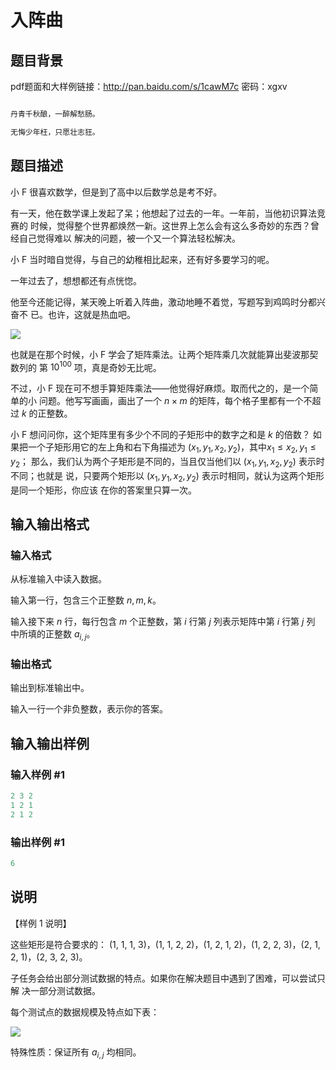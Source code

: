 # 入阵曲

## 题目背景

pdf题面和大样例链接：http://pan.baidu.com/s/1cawM7c 密码：xgxv

```cpp

丹青千秋酿，一醉解愁肠。

无悔少年枉，只愿壮志狂。

```

## 题目描述

小 F 很喜欢数学，但是到了高中以后数学总是考不好。

有一天，他在数学课上发起了呆；他想起了过去的一年。一年前，当他初识算法竞赛的 时候，觉得整个世界都焕然一新。这世界上怎么会有这么多奇妙的东西？曾经自己觉得难以 解决的问题，被一个又一个算法轻松解决。

小 F 当时暗自觉得，与自己的幼稚相比起来，还有好多要学习的呢。

一年过去了，想想都还有点恍惚。

他至今还能记得，某天晚上听着入阵曲，激动地睡不着觉，写题写到鸡鸣时分都兴奋不 已。也许，这就是热血吧。

![](https://cdn.luogu.com.cn/upload/pic/9810.png)

也就是在那个时候，小 F 学会了矩阵乘法。让两个矩阵乘几次就能算出斐波那契数列的 第 $10^{100}$ 项，真是奇妙无比呢。

不过，小 F 现在可不想手算矩阵乘法——他觉得好麻烦。取而代之的，是一个简单的小 问题。他写写画画，画出了一个 $n \times m$ 的矩阵，每个格子里都有一个不超过 $k$ 的正整数。

小 F 想问问你，这个矩阵里有多少个不同的子矩形中的数字之和是 $k$ 的倍数？ 如果把一个子矩形用它的左上角和右下角描述为 $(x_1,y_1,x_2,y_2)$，其中$x_1 \le x_2,y_1 \le y_2$； 那么，我们认为两个子矩形是不同的，当且仅当他们以 $(x_1,y_1,x_2,y_2)$ 表示时不同；也就是 说，只要两个矩形以 $(x_1,y_1,x_2,y_2)$ 表示时相同，就认为这两个矩形是同一个矩形，你应该 在你的答案里只算一次。

## 输入输出格式

### 输入格式

从标准输入中读入数据。

输入第一行，包含三个正整数 $n,m,k$。

输入接下来 $n$ 行，每行包含 $m$ 个正整数，第 $i$ 行第 $j$ 列表示矩阵中第 $i$ 行第 $j$ 列 中所填的正整数 $a_{i,j}$。

### 输出格式

输出到标准输出中。

输入一行一个非负整数，表示你的答案。

## 输入输出样例

### 输入样例 #1

```cpp
2 3 2 
1 2 1 
2 1 2
```


### 输出样例 #1

```cpp
6 

```
## 说明

【样例 1 说明】

这些矩形是符合要求的： (1, 1, 1, 3)，(1, 1, 2, 2)，(1, 2, 1, 2)，(1, 2, 2, 3)，(2, 1, 2, 1)，(2, 3, 2, 3)。

子任务会给出部分测试数据的特点。如果你在解决题目中遇到了困难，可以尝试只解 决一部分测试数据。

每个测试点的数据规模及特点如下表：

![](https://cdn.luogu.com.cn/upload/pic/9811.png)

特殊性质：保证所有 $a_{i,j}$ 均相同。

